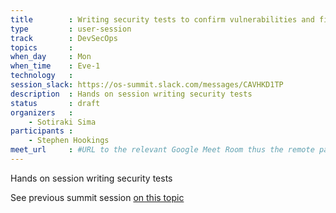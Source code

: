 ```yaml
---
title        : Writing security tests to confirm vulnerabilities and fixes
type         : user-session
track        : DevSecOps
topics       :
when_day     : Mon
when_time    : Eve-1
technology   :
session_slack: https://os-summit.slack.com/messages/CAVHKD1TP
description  : Hands on session writing security tests
status       : draft
organizers   :
    - Sotiraki Sima
participants :
    - Stephen Hookings
meet_url     : #URL to the relevant Google Meet Room thus the remote participants can join a session
---
```


Hands on session writing security tests

See previous summit session [on this topic](https://owaspsummit.org/Working-Sessions/DevSecOps/Writing-Security-Tests.html)

